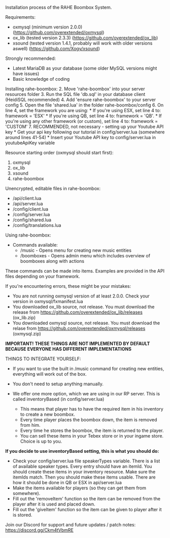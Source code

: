 Installation process of the RAHE Boombox System.

Requirements:
* oxmysql (minimum version 2.0.0) (https://github.com/overextended/oxmysql)
* ox_lib (tested version 2.3.3) (https://github.com/overextended/ox_lib)
* xsound (tested version 1.4.1, probably will work with older versions aswell) (https://github.com/Xogy/xsound)

Strongly recommended:
* Latest MariaDB as your database (some older MySQL versions might have issues)
* Basic knowledge of coding

Installing rahe-boombox:
2. Move 'rahe-boombox' into your server resources folder
3. Run the SQL file 'db.sql' in your database client (HeidiSQL recommended)
4. Add 'ensure rahe-boombox' to your server config
5. Open the file 'shared.lua' in the folder rahe-boombox/config
6. On line 4, set the framework you are using:
    * If you're using ESX, set line 4 to: framework = 'ESX'
    * If you're using QB, set line 4 to: framework = 'QB'.
    * If you're using any other framework (or custom), set line 4 to: framework = 'CUSTOM'
7. RECOMMENDED, not necessary - setting up your Youtube API key
    * Get your api key following our tutorial in config/server.lua (somewhere around lines 41-54)
    * Insert your Youtube API key to config/server.lua in youtubeApiKey variable

Resource starting order (oxmysql should start first):
1. oxmysql
2. ox_lib
3. xsound
4. rahe-boombox

Unencrypted, editable files in rahe-boombox:
* /api/client.lua
* /api/server.lua
* /config/client.lua
* /config/server.lua
* /config/shared.lua
* /config/translations.lua

Using rahe-boombox:
* Commands available:
    * /music - Opens menu for creating new music entities
    * /boomboxes - Opens admin menu which includes overview of boomboxes along with actions

These commands can be made into items. Examples are provided in the API files depending on your framework.

If you're encountering errors, these might be your mistakes:
* You are not running oxmysql version of at least 2.0.0. Check your version in oxmysql/fxmanifest.lua
* You downloaded ox_lib source, not release. You must download the release from https://github.com/overextended/ox_lib/releases (ox_lib.zip)
* You downloaded oxmysql source, not release. You must download the relase from https://github.com/overextended/oxmysql/releases (oxmysql.zip)


**IMPORTANT!**
**THESE THINGS ARE NOT IMPLEMENTED BY DEFAULT BECAUSE EVERYONE HAS DIFFERENT IMPLEMENTATIONS**

THINGS TO INTEGRATE YOURSELF:

* If you want to use the built in /music command for creating new entities, everything will work out of the box.
* You don't need to setup anything manually.

* We offer one more option, which we are using in our RP server. This is called inventoryBased (in config/server.lua)
    * This means that player has to have the required item in his inventory to create a new boombox.
    * Every time player places the boombox down, the item is removed from him.
    * Every time he stores the boombox, the item is returned to the player.
    * You can sell these items in your Tebex store or in your ingame store. Choice is up to you.

**If you decide to use inventoryBased setting, this is what you should do:**
* Check your config/server.lua file speakerTypes variable. There is a list of available speaker types.
    Every entry should have an itemId. You should create these items in your inventory resource. Make sure the itemIds match.
    Then you should make these items usable. There are how it should be done in QB or ESX in api/server.lua
* Make the items available for players (so they can get them from somewhere).
* Fill out the 'removeItem' function so the item can be removed from the player after it is used and placed down.
* Fill out the 'giveItem' function so the item can be given to player after it is stored.

Join our Discord for support and future updates / patch notes: https://discord.gg/Ckm4tVbmRE